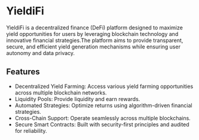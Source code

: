 
# YieldiFi
YieldiFi is a decentralized finance (DeFi) platform designed to maximize yield opportunities for users by leveraging blockchain technology and
innovative financial strategies.The platform aims to provide transparent, secure, and efficient yield generation mechanisms while ensuring user autonomy and data privacy.

## Features
- Decentralized Yield Farming: Access various yield farming opportunities across multiple blockchain networks.
- Liquidity Pools: Provide liquidity and earn rewards.
- Automated Strategies: Optimize returns using algorithm-driven financial strategies.
- Cross-Chain Support: Operate seamlessly across multiple blockchains.
- Secure Smart Contracts: Built with security-first principles and audited for reliability.
